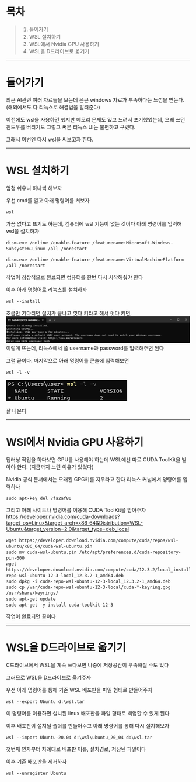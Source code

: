 # 목차
>1. 들어가기
>2. WSL 설치하기
>3. WSL에서 Nvidia GPU 사용하기
>4. WSL을 D드라이브로 옯기기

---

# 들어가기
최근 AI관련 여러 자료들을 보는데 은근 windows 자료가 부족하다는 느낌을 받는다.
(해외에서도 다 리눅스로 해결법을 알려준다)

이전에도 wsl을 사용하긴 했지만 메모리 문제도 있고 느려서 포기했었는데, 오래 쓰던 윈도우를 버리기도 그렇고 써본 리눅스 UI는 불편하고 구렸다.

그래서 이번엔 다시 wsl을 써보고자 한다.

---

# WSL 설치하기
엄청 쉬우니 하나씩 해보자

우선 cmd를 열고 아래 명령어를 쳐보자
```
wsl
```

가끔 없다고 뜨기도 하는데, 컴퓨터에 wsl 기능이 없는 것이다
아래 명령어를 입력해 wsl을 설치하자
```
dism.exe /online /enable-feature /featurename:Microsoft-Windows-Subsystem-Linux /all /norestart
```

```
dism.exe /online /enable-feature /featurename:VirtualMachinePlatform /all /norestart
```
작업이 정상적으로 완료되면 컴퓨터를 한번 다시 시작해줘야 한다

이후 아래 명령어로 리눅스를 설치하자
```
wsl --install
```

조금만 기다리면 설치가 끝나고 껏다 키라고 해서 껏다 키면,
![](Pasted%20image%2020240123135937.png)
이렇게 뜨는데, 리눅스에서 쓸 username과 password를 입력해주면 된다

그럼 끝이다.
마지막으로 아래 명령어를 콘솔에 입력해보면
```
wsl -l -v
```

![](Pasted%20image%2020240123140344.png)

잘 나온다

---

# WSl에서 Nvidia GPU 사용하기
딥러닝 작업을 하다보면 GPU를 사용해야 하는데 WSL에선 따로 CUDA ToolKit을 받아야 한다.
(지금까지 느린 이유가 있었다)

Nvidia 공식 문서에서는 오래된 GPG키를 지우라고 한다
리눅스 커널에서 명령어를 입력하자
```
sudo apt-key del 7fa2af80
```

그리고 아래 사이트나 명령어를 이용해 CUDA ToolKit을 받아주자
https://developer.nvidia.com/cuda-downloads?target_os=Linux&target_arch=x86_64&Distribution=WSL-Ubuntu&target_version=2.0&target_type=deb_local
```
wget https://developer.download.nvidia.com/compute/cuda/repos/wsl-ubuntu/x86_64/cuda-wsl-ubuntu.pin
sudo mv cuda-wsl-ubuntu.pin /etc/apt/preferences.d/cuda-repository-pin-600
wget https://developer.download.nvidia.com/compute/cuda/12.3.2/local_installers/cuda-repo-wsl-ubuntu-12-3-local_12.3.2-1_amd64.deb
sudo dpkg -i cuda-repo-wsl-ubuntu-12-3-local_12.3.2-1_amd64.deb
sudo cp /var/cuda-repo-wsl-ubuntu-12-3-local/cuda-*-keyring.gpg /usr/share/keyrings/
sudo apt-get update
sudo apt-get -y install cuda-toolkit-12-3
```

작업이 완료되면 끝이다

---

# WSL을 D드라이브로 옯기기
C드라이브에서 WSL을 계속 쓰다보면 나중에 저장공간이 부족해질 수도 있다

그러므로 WSL을 D드라이브로 옯겨주자

우선 아래 명령어를 통해 기존 WSL 배포판을 파일 형태로 만들어주자
```
wsl --export Ubuntu d:\wsl.tar
```
이 명령어를 이용하면 설치된 linux 배포판을 파일 형태로 백업할 수 있게 된다

이후 배포판이 설치될 폴더를 만들어주고 아래 명령어를 통해 다시 설치해보자
```
wsl --import Ubuntu-20.04 d:\wsl\ubuntu_20_04 d:\wsl.tar
```
첫번째 인자부터 차례대로 배포판 이름, 설치경로, 저장된 파일이다

이후 기존 배포판을 제거하자
```
wsl --unregister Ubuntu
```